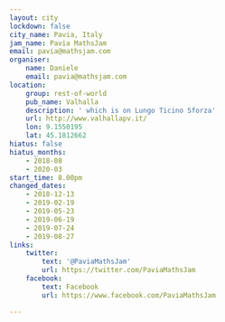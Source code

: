 ```yaml
---
layout: city
lockdown: false
city_name: Pavia, Italy
jam_name: Pavia MathsJam
email: pavia@mathsjam.com
organiser:
    name: Daniele
    email: pavia@mathsjam.com
location:
    group: rest-of-world
    pub_name: Valhalla
    description: ' which is on Lungo Ticino Sforza'
    url: http://www.valhallapv.it/
    lon: 9.1550195
    lat: 45.1812662
hiatus: false
hiatus_months:
    - 2018-08
    - 2020-03
start_time: 8.00pm
changed_dates:
    - 2018-12-13
    - 2019-02-19
    - 2019-05-23
    - 2019-06-19
    - 2019-07-24
    - 2019-08-27
links:
    twitter:
        text: '@PaviaMathsJam'
        url: https://twitter.com/PaviaMathsJam
    facebook:
        text: Facebook
        url: https://www.facebook.com/PaviaMathsJam

---
```


